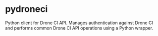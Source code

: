 # pydroneci
Python client for Drone CI API.  Manages authentication against Drone CI and performs common Drone CI API operations using a Python wrapper.
